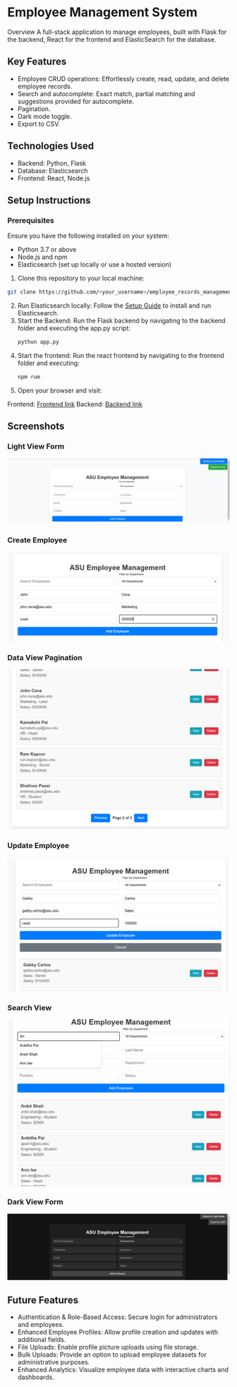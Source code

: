 # Employee Management System

Overview
A full-stack application to manage employees, built with Flask for the backend, React for the frontend and ElasticSearch for the database.

## Key Features
- Employee CRUD operations: Effortlessly create, read, update, and delete employee records.
- Search and autocomplete: Exact match, partial matching and suggestions provided for autocomplete.
- Pagination.
- Dark mode toggle.
- Export to CSV.

## Technologies Used
- Backend: Python, Flask
- Database: Elasticsearch
- Frontend: React, Node.js

## Setup Instructions

### Prerequisites
Ensure you have the following installed on your system:
- Python 3.7 or above
- Node.js and npm
- Elasticsearch (set up locally or use a hosted version)

1. Clone this repository to your local machine:
  ```bash
  git clone https://github.com/<your_username>/employee_records_management.git
  ```
2. Run Elasticsearch locally:
Follow the [Setup Guide](https://www.elastic.co/guide/en/elasticsearch/reference/index.html) to install and run Elasticsearch.
3. Start the Backend: Run the Flask backend by navigating to the backend folder and executing the app.py script:
   ```bash
   python app.py
   ```
5. Start the frontend: Run the react frontend by navigating to the frontend folder and executing:
   ```bash
   npm rum
   ```
6. Open your browser and visit:

Frontend: [Frontend link](http://localhost:3000)
Backend: [Backend link](http://localhost:5000)

## Screenshots

### Light View Form
![Light View Form](sceenshots/light-view-form.png)

### Create Employee
![Create Employee](sceenshots/create-employee.png)

### Data View Pagination
![Data View Pagination](sceenshots/data-view-pagination.png)

### Update Employee
![Update Employee](sceenshots/update-employee.png)

### Search View
![Search View](sceenshots/search-view.png)

### Dark View Form
![Dark View Form](sceenshots/dark-view-form.png)


## Future Features
- Authentication & Role-Based Access: Secure login for administrators and employees.
- Enhanced Employee Profiles: Allow profile creation and updates with additional fields.
- File Uploads: Enable profile picture uploads using file storage.
- Bulk Uploads: Provide an option to upload employee datasets for administrative purposes.
- Enhanced Analytics: Visualize employee data with interactive charts and dashboards.

